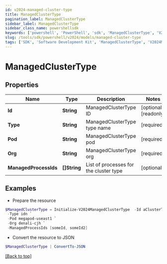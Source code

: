 ```yaml
---
id: v2024-managed-cluster-type
title: ManagedClusterType
pagination_label: ManagedClusterType
sidebar_label: ManagedClusterType
sidebar_class_name: powershellsdk
keywords: ['powershell', 'PowerShell', 'sdk', 'ManagedClusterType', 'V2024ManagedClusterType'] 
slug: /tools/sdk/powershell/v2024/models/managed-cluster-type
tags: ['SDK', 'Software Development Kit', 'ManagedClusterType', 'V2024ManagedClusterType']
---
```



# ManagedClusterType

## Properties

Name | Type | Description | Notes
------------ | ------------- | ------------- | -------------
**Id** | **String** | ManagedClusterType ID | [optional] [readonly] 
**Type** | **String** | ManagedClusterType type name | [required]
**Pod** | **String** | ManagedClusterType pod | [required]
**Org** | **String** | ManagedClusterType org | [required]
**ManagedProcessIds** | **[]String** | List of processes for the cluster type | [optional] 

## Examples

- Prepare the resource
```powershell
$ManagedClusterType = Initialize-V2024ManagedClusterType  -Id aClusterTypeId `
 -Type idn `
 -Pod megapod-useast1 `
 -Org denali-cjh `
 -ManagedProcessIds [someId, someId2]
```

- Convert the resource to JSON
```powershell
$ManagedClusterType | ConvertTo-JSON
```


[[Back to top]](#) 

